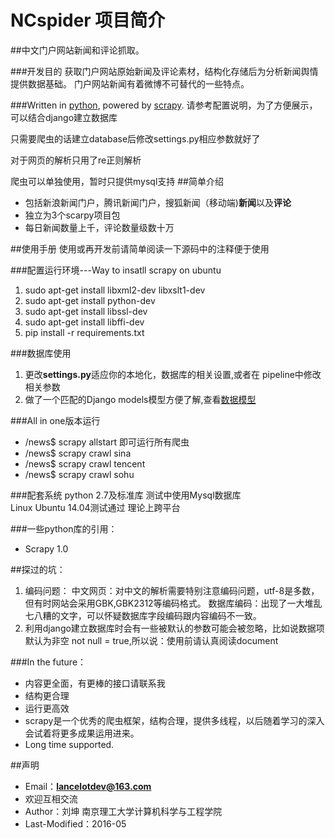 # NCspider  项目简介   
##中文门户网站新闻和评论抓取。

###开发目的
    获取门户网站原始新闻及评论素材，结构化存储后为分析新闻舆情提供数据基础。 
    门户网站新闻有着微博不可替代的一些特点。 

###Written in [python], powered by [scrapy]. 
请参考配置说明，为了方便展示，可以结合django建立数据库

只需要爬虫的话建立database后修改settings.py相应参数就好了

对于网页的解析只用了re正则解析

爬虫可以单独使用，暂时只提供mysql支持
##简单介绍
* 包括新浪新闻门户，腾讯新闻门户，搜狐新闻（移动端)**新闻**以及**评论**
* 独立为3个scarpy项目包
* 每日新闻数量上千，评论数量级数十万

##使用手册
  使用或再开发前请简单阅读一下源码中的注释便于使用

###配置运行环境---Way to insatll scrapy on ubuntu 
  1. sudo apt-get install libxml2-dev libxslt1-dev
  2. sudo apt-get install python-dev
  3. sudo apt-get install libssl-dev 
  4. sudo apt-get install libffi-dev
  5. pip install -r requirements.txt

###数据库使用
  1. 更改**settings.py**适应你的本地化，数据库的相关设置,或者在 pipeline中修改相关参数
  2. 做了一个匹配的Django models模型方便了解,查看[数据模型](https://github.com/build2last/NCspider/blob/master/web%20demo/news_opin/models.py)

###All in one版本运行
  * /news$ scrapy allstart   即可运行所有爬虫
  * /news$ scrapy crawl sina
  * /news$ scrapy crawl tencent
  * /news$ scrapy crawl sohu

###配套系统
    python 2.7及标准库
    测试中使用Mysql数据库  
    Linux Ubuntu 14.04测试通过
    理论上跨平台

###一些python库的引用：
* Scrapy 1.0


##探过的坑：
1. 编码问题：
中文网页：对中文的解析需要特别注意编码问题，utf-8是多数，但有时网站会采用GBK,GBK2312等编码格式。
数据库编码：出现了一大堆乱七八糟的文字，可以怀疑数据库字段编码跟内容编码不一致。
2. 利用django建立数据库时会有一些被默认的参数可能会被忽略，比如说数据项默认为非空 not null = true,所以说：使用前请认真阅读document

###In the future：
* 内容更全面，有更棒的接口请联系我
* 结构更合理
* 运行更高效
* scrapy是一个优秀的爬虫框架，结构合理，提供多线程，以后随着学习的深入会试着将更多成果运用进来。
* Long time supported.


##声明
* Email：**lancelotdev@163.com**
* 欢迎互相交流
* Author：刘坤 南京理工大学计算机科学与工程学院
* Last-Modified：2016-05

[python]:https://www.python.org/
[scrapy]:http://scrapy.org/

